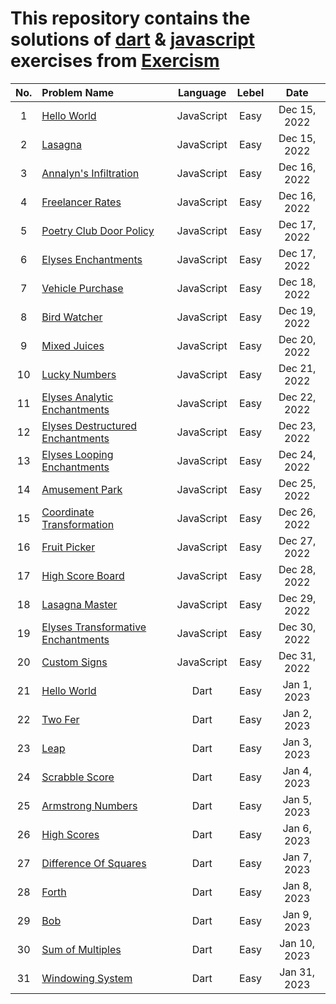 # This repository contains the solutions of [dart](https://www.exercism.io/tracks/dart) & [javascript](https://exercism.org/tracks/javascript/exercises) exercises from [Exercism](https://www.exercism.io/)


| No.| Problem Name | Language | Lebel | Date |
|:---:|:---|:---:|:---:|:---:|
| 1 | [Hello World](javascript/hello-world/hello-world.js) | JavaScript | Easy | Dec 15, 2022 | 
| 2 |  [Lasagna](javascript/lasagna/lasagna.js) | JavaScript | Easy | Dec 15, 2022 |
| 3 | [Annalyn's Infiltration](javascript/annalyns-infiltration/annalyns-infiltration.js) | JavaScript | Easy | Dec 16, 2022 |
| 4 | [Freelancer Rates](javascript/freelancer-rates/freelancer-rates.js) | JavaScript | Easy | Dec 16, 2022 |
| 5 | [Poetry Club Door Policy](javascript/poetry-club-door-policy/poetry-club-door-policy.js) | JavaScript | Easy | Dec 17, 2022 |
| 6 | [Elyses Enchantments](javascript/elyses-enchantments/elyses-enchantments.js) | JavaScript | Easy | Dec 17, 2022 |
| 7 | [Vehicle Purchase](javascript/vehicle-purchase/vehicle-purchase.js) | JavaScript | Easy | Dec 18, 2022 |
| 8 | [Bird Watcher](javascript/bird-watcher/bird-watcher.js) | JavaScript | Easy | Dec 19, 2022 |
| 9 | [Mixed Juices](javascript/mixed-juices/mixed-juices.js) | JavaScript | Easy | Dec 20, 2022 |
| 10 | [Lucky Numbers](javascript/lucky-numbers/lucky-numbers.js) | JavaScript | Easy | Dec 21, 2022 |
| 11 | [Elyses Analytic Enchantments](javascript/elyses-analytic-enchantments/elyses-analytic-enchantments.js) | JavaScript | Easy | Dec 22, 2022 |
| 12 | [Elyses Destructured Enchantments](javascript/elyses-destructured-enchantments/elyses-destructured-enchantments.js) | JavaScript | Easy | Dec 23, 2022 |
| 13 | [Elyses Looping Enchantments](javascript/elyses-looping-enchantments/elyses-looping-enchantments.js) | JavaScript | Easy | Dec 24, 2022 |
| 14 | [Amusement Park](javascript/amusement-park/amusement-park.js) | JavaScript | Easy | Dec 25, 2022 |
| 15 | [Coordinate Transformation](javascript/coordinate-transformation/coordinate-transformation.js) | JavaScript | Easy | Dec 26, 2022 |
| 16 | [Fruit Picker](javascript/fruit-picker/fruit-picker.js) | JavaScript | Easy | Dec 27, 2022 |
| 17 | [High Score Board](javascript/high-score-board/high-score-board.js) | JavaScript | Easy | Dec 28, 2022 |
| 18 | [Lasagna Master](javascript/lasagna-master/lasagna-master.js) | JavaScript | Easy | Dec 29, 2022 |
| 19 | [Elyses Transformative Enchantments](javascript/elyses-transformative-enchantments/elyses-transformative-enchantments.js) | JavaScript | Easy | Dec 30, 2022 |
| 20 | [Custom Signs](javascript/custom-signs/custom-signs.js) | JavaScript | Easy | Dec 31, 2022 |
| 21 | [Hello World](dart/hello-world/hello_world.dart) | Dart | Easy | Jan 1, 2023 |
| 22 | [Two Fer](dart/two-fer/two_fer.dart) | Dart | Easy | Jan 2, 2023 |
| 23 | [Leap](dart/leap/leap.dart) | Dart | Easy | Jan 3, 2023 |
| 24 | [Scrabble Score](dart/scrabble-score/scrabble_score.dart) | Dart | Easy | Jan 4, 2023 |
| 25 | [Armstrong Numbers](dart/armstrong-numbers/armstrong_numbers.dart) | Dart | Easy | Jan 5, 2023 |
| 26 | [High Scores](dart/high-scores/high_scores.dart) | Dart | Easy | Jan 6, 2023 |
| 27 | [Difference Of Squares](dart/difference-of-squares/difference_of_squares.dart) | Dart | Easy | Jan 7, 2023 |
| 28 | [Forth](dart/forth/forth.dart) | Dart | Easy | Jan 8, 2023 |
| 29 | [Bob](dart/bob/bob.dart) | Dart | Easy | Jan 9, 2023 |
| 30 | [Sum of Multiples](dart/sum-of-multiples/sum_of_multiples.dart) | Dart | Easy | Jan 10, 2023 |
| 31 | [Windowing System](dart/windowing-system/windowing_system.dart) | Dart | Easy | Jan 31, 2023 |
